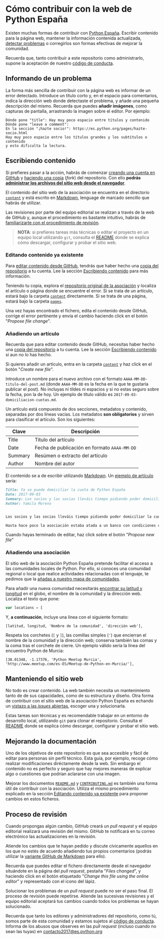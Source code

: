 # Cómo contribuir con la web de Python España

Existen muchas formas de contribuir con [Python España](http://es.python.org). Escribir contenido para la página web, mantener la información contenida actualizada, [detectar problemas](https://github.com/python-spain/web/issues/new) o corregirlos son formas efectivas de mejorar la comunidad.

Recuerda que, tanto contribuir a este repositorio como administrarlo, supone la aceptación de nuestro [código de conducta](https://github.com/python-spain/web/blob/master/CODE_OF_CONDUCT.md#code-of-conduct).

## Informando de un problema

La forma más sencilla de contribuir con la página web es informar de un error detectado. Introduce un título corto y, en el espacio para comentarios, indica la dirección web donde detectaste el problema, y añade una pequeña descripción del mismo. Recuerda que puedes **añadir imágenes**, como capturas de pantalla, arrastrando la imagen sobre el editor. Por ejemplo:

```
Dónde pone "title": Hay muy poco espacio entre títulos y contenido
Dónde pone "leave a comment":
En la sección "¡hazte socio!": https://es.python.org/pages/hazte-socio.html
Hay muy poco espacio entre los títulos grandes y los subtítulos o contenido
y esto dificulta la lectura.
```

## Escribiendo contenido

Si prefieres pasar a la acción, habrás de comenzar [creando una cuenta en GitHub](https://github.com/join) y [haciendo una copia](https://github.com/python-spain/web/fork) (_fork_) del repositorio. Con ello **podrás [administrar los archivos del sitio web desde el navegador](https://help.github.com/articles/managing-files-on-github/)**.

El contenido del sitio web de la asociación se encuentra en el directorio [`content`](https://github.com/python-spain/web/tree/master/content) y está escrito en [Markdown](https://daringfireball.net/projects/markdown/syntax), lenguage de marcado sencillo que habrás de utilizar.

Las revisiones por parte del equipo editorial se realizan a través de la web de GitHub y, aunque el procedimiento es bastante intuitivo, habrás de [familiarizarte con el procedimiento de revisión](#proceso-de-revisión).

> **NOTA**: si prefieres tareas más técnicas o editar el proyecto en un equipo local utilizando `git`, consulta el [README](https://github.com/python-spain/web/#sitio-web-de-la-asociación-python-españa) donde se explica cómo descargar, configurar y probar el sitio web.

### Editando contenido ya existente

Para [editar contenido desde GitHub](https://help.github.com/articles/editing-files-in-another-user-s-repository/), tendrás que haber hecho una [copia del repositorio](https://github.com/python-spain/web/fork) a tu cuenta. Lee la sección [Escribiendo contenido](#escribiendo-contenido) para más información.

Teniendo tu copia, explora el [repositorio original de la asociación](https://github.com/python-spain/web/) y localiza el artículo o página donde se encuentre el error. Si se trata de un artículo, estará bajo la carpeta [`content`](https://github.com/python-spain/web/tree/master/content) directamente. Si se trata de una página, estará bajo la carpeta [`pages`](https://github.com/python-spain/web/tree/master/content/pages).

Una vez hayas encontrado el fichero, edita el contenido desde GitHub, corrige el error pertinente y envía el cambio haciendo click en el botón "_Propose file change_".

### Añadiendo un artículo

Recuerda que para editar contenido desde GitHub, necesitas haber hecho una [copia del repositorio](https://github.com/python-spain/web/fork) a tu cuenta. Lee la sección [Escribiendo contenido](#escribiendo-contenido) si aun no lo has hecho.

Si quieres añadir un artículo, entra en la carpeta [`content`](https://github.com/python-spain/web/tree/master/content) y haz click en el botón "_Create new file_".

Introduce un nombre para el nuevo archivo con el formato `AAAA-MM-DD-titulo-del-post.md` (donde `AAAA-MM-DD` es la fecha en la que te gustaría publicar el post). No incluyas ni tildes ni espacios y si no estas seguro sobre la fecha, pon la de hoy. Un ejemplo de título válido es `2017-09-03-domiciliacion-cuotas.md`.

Un artículo está compuesto de dos secciones, metadatos y contenido, separadas por dos líneas vacías. Los metadatos **son obligatorios** y sirven para clasificar el artículo. Son los siguientes:

| Clave   | Descripción                                  |
|---------|----------------------------------------------|
| Title   | Título del artículo                          |
| Date    | Fecha de publicación en formato `AAAA-MM-DD` |
| Summary | Resúmen o extracto del artículo              |
| Author  | Nombre del autor                             |

El contenido se a de escribir utilizando [Markdown](https://daringfireball.net/projects/markdown/syntax). Un [ejemplo de artículo](https://raw.githubusercontent.com/python-spain/web/master/content/2017-09-03-domiciliacion-cuotas.md) sería:

```md
Title: Ya se puede domiciliar la cuota de Python España
Date: 2017-09-03
Summary: Los socios y las socias lleváis tiempo pidiendo poder domiciliar la cuota de la Asociación. Tras mucho esfuerzo, al fin podemos comunicaros que ¡ya se puede hacer!
Author: Yamila Moreno


Los socios y las socias lleváis tiempo pidiendo poder domiciliar la cuota de la Asociación. Tras mucho esfuerzo, al fin podemos comunicaros que ¡ya se puede hacer!

Hasta hace poco la asociación estaba atada a un banco con condiciones draconianas para varias operaciones, entre ellas la domiciliación. Desde la Junta Directiva no veíamos bien que de los 30€ de la cuota, una parte significativa se fuera para pagar la comisión del banco.
```

Cuando hayas terminado de editar, haz click sobre el botón "_Propose new file_"

### Añadiendo una asociación

El sitio web de la asociación Python España pretende facilitar el acceso a las comunidades locales de Python. Por ello, si conoces una comunidad regional o local que realice actividades relacionadas con el lenguaje, te pedimos que la [añadas a nuestro mapa de comunidades](https://github.com/python-spain/web/edit/master/content/pages/comunidades.md).

Para añadir una nueva comunidad necesitarás [encontrar su latitud y longitud](http://www.mapcoordinates.net/en) en el globo, el nombre de la comunidad y la dirección web. Localiza el texto que pone:

```js
var locations = [
```

Y, **a continuación**, incluye una línea con el siguiente formato:

```
[latitud, longitud, 'Nombre de la comunidad', 'dirección web'],
```

Respeta los corchetes (`[` y `]`), las comillas simples (`'`) que encierran el nombre de la comunidad y la dirección web; conserva también las comas y la coma tras el corchete de cierre. Un ejemplo válido sería la línea del encuentro Python de Murcia:

```
[38.01348, -1.17376, 'Python Meetup Murcia', 'http://www.meetup.com/es-ES/Meetup-de-Python-en-Murcia/'],
```

## Manteniendo el sitio web

No todo es crear contenido. La web también necesita un mantenimiento tanto de de sus capacidades, como de su estructura y diseño. Otra forma de contribuir con el sitio web de la asociación Python España es echando un [vistazo a las _issues_ abiertas](https://github.com/python-spain/web/issues), escoger una y solucionarla.

Estas tareas son técnicas y es recomendable trabajar en un entorno de desarrollo local, utilizando `git` para clonar el repositorio. Consulta el [README](https://github.com/python-spain/web/#sitio-web-de-la-asociación-python-españa) donde se explica cómo descargar, configurar y probar el sitio web.

## Mejorando la documentación

Uno de los objetivos de este repositorio es que sea accesible y fácil de editar para personas sin perfil técnico. Esta guía, por ejemplo, recoge cómo realizar modificaciones diréctamente desde la web. Sin embargo el contenido no es perfecto y seguro que hay mejores maneras de explicar algo o cuestiones que podrían aclararse con una imagen.

Mejorar los documentos [`README.md`](https://github.com/python-spain/web/tree/master/README.md) y [`CONTRIBUTING.md`](https://github.com/python-spain/web/tree/master/CONTRIBUTING.md) es también una forma útil de contribuir con la asociación. Utiliza el mismo procedimiento explicado en la sección [Editando contenido ya existente](#editando-contenido-ya-existente) para proponer cambios en estos ficheros.

## Proceso de revisión

Cuando propongas algún cambio, GitHub creará un _pull request_ y el equipo editorial realizará una revisión del mismo. GitHub te notificará en tu correo electrónico las actualizaciones en la revisión.

Atiende los cambios que te hayan pedido y discute cívicamente aquellos en los que no estés de acuerdo añadiendo tus propios comentarios (podrás utilizar la [variante GitHub de Markdown](https://guides.github.com/features/mastering-markdown/) para ello).

Recuerda que puedes editar el fichero directamente desde el navegador situándote en la página del _pull request_, pestaña "_Files changed_", y haciendo click en el botón etiquetado "_Change this file using the online editor_" y representado con el icono del lápiz.

Solucionar los problemas de un _pull request_ puede no ser el paso final. El proceso de revisión puede repetirse. Atiende las sucesivas revisiones y el equipo editorial aceptará tus cambios cuando todos los problemas se hayan solucionado.

Recuerda que tanto los editores y administradores del repositorio, como tú, somos parte de esta comunidad y estamos sujetos al [código de conducta](https://github.com/python-spain/web/blob/master/CODE_OF_CONDUCT.md#code-of-conduct). Informa de los abusos que observes en las _pull request_ (incluso cuando no sean las tuyas) en contacto2017@es.python.org

